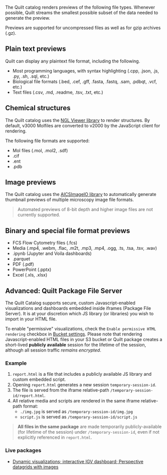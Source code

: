 <!-- markdownlint-disable-next-line first-line-h1 -->
The Quilt catalog renders previews of the following file types.
Whenever possible, Quilt streams the smallest possible subset of the data
needed to generate the preview.

Previews are supported for uncompressed files as well as for gzip archives (.gz).

## Plain text previews

Quilt can display any plaintext file format, including the following.

* Most programming languages, with syntax highlighting
  (.cpp, .json, .js, .py, .sh,  .sql, etc.)
* Biological file formats
  (.bed, .cef, .gff, .fasta, .fastq, .sam, .pdbqt, .vcf, etc.)
* Text files (.csv, .md, .readme, .tsv, .txt, etc.)

## Chemical structures

The Quilt catalog uses the [NGL Viewer library](https://github.com/nglviewer/ngl)
to render structures.
By default, v3000 Molfiles are converted to v2000 by the JavaScript client
for rendering.

The following file formats are supported:

* Mol files (.mol, .mol2, .sdf)
* .cif
* .ent
* .pdb

## Image previews

The Quilt catalog uses the [AICSImageIO
library](https://github.com/AllenCellModeling/aicsimageio) to
automatically generate thumbnail previews of multiple
microscopy image file formats.

> Automated previews of 8-bit depth and higher image files are not
currently supported.

## Binary and special file format previews

* FCS Flow Cytometry files (.fcs)
* Media (.mp4, .webm, .flac, .m2t, .mp3, .mp4, .ogg, .ts, .tsa, .tsv, .wav)
* .ipynb (Jupyter and Voila dashboards)
* .parquet
* PDF (.pdf)
* PowerPoint (.pptx)
* Excel (.xls, .xlsx)

## Advanced: Quilt Package File Server

The Quilt Catalog supports secure, custom Javascript-enabled
visualizations and dashboards embedded inside iframes (Package
File Server). It is at your discretion which JS library (or libraries)
you wish to import in your HTML file.

To enable "permissive" visualizations, check the `Enable permissive HTML
rendering` checkbox in [Bucket settings](Admin.md#buckets). Please note
that rendering Javascript-enabled HTML files in your S3 bucket or Quilt package
creates a short-lived **publicly available** session for the lifetime of the
session, although all session traffic _remains encrypted_.

### Example

1. `report.html` is a file that includes a publicly available JS library and
   custom embedded script.
2. Opening `report.html` generates  a new session `temporary-session-id`.
3. The file is served from the iframe relative-path
   `/temporary-session-id/report.html`.
4. All relative media and scripts are rendered in the same iframe relative-path
   format:
    * `./img.jpg` is served as `/temporary-session-id/img.jpg`
    * `script.js` is served as `/temporary-session-id/script.js`

> **All files in the same package** are made temporarily publicly-available (for
> lifetime of the session) under `/temporary-session-id`, even if not explicitly
referenced in `report.html`.

### Live packages

* [Dynamic visualizations; interactive IGV dashboard; Perspective datagrids with
images](https://open.quiltdata.com/b/quilt-example/packages/examples/package-file-server)
